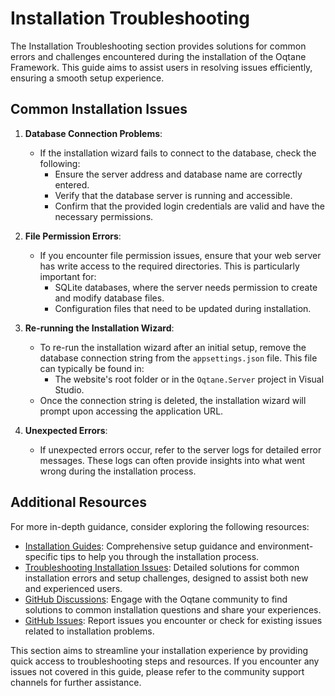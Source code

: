 # Installation Troubleshooting

The Installation Troubleshooting section provides solutions for common errors and challenges encountered during the installation of the Oqtane Framework. This guide aims to assist users in resolving issues efficiently, ensuring a smooth setup experience.

## Common Installation Issues

1. **Database Connection Problems**: 
   - If the installation wizard fails to connect to the database, check the following:
     - Ensure the server address and database name are correctly entered.
     - Verify that the database server is running and accessible.
     - Confirm that the provided login credentials are valid and have the necessary permissions.

2. **File Permission Errors**:
   - If you encounter file permission issues, ensure that your web server has write access to the required directories. This is particularly important for:
     - SQLite databases, where the server needs permission to create and modify database files.
     - Configuration files that need to be updated during installation.

3. **Re-running the Installation Wizard**:
   - To re-run the installation wizard after an initial setup, remove the database connection string from the `appsettings.json` file. This file can typically be found in:
     - The website's root folder or in the `Oqtane.Server` project in Visual Studio.
   - Once the connection string is deleted, the installation wizard will prompt upon accessing the application URL.

4. **Unexpected Errors**:
   - If unexpected errors occur, refer to the server logs for detailed error messages. These logs can often provide insights into what went wrong during the installation process.

## Additional Resources

For more in-depth guidance, consider exploring the following resources:

- [Installation Guides](../../../guides/installation/index.md): Comprehensive setup guidance and environment-specific tips to help you through the installation process.
- [Troubleshooting Installation Issues](troubleshooting.md): Detailed solutions for common installation errors and setup challenges, designed to assist both new and experienced users.
- [GitHub Discussions](https://github.com/oqtane/oqtane.framework/discussions): Engage with the Oqtane community to find solutions to common installation questions and share your experiences.
- [GitHub Issues](https://github.com/oqtane/oqtane.framework/issues): Report issues you encounter or check for existing issues related to installation problems.

This section aims to streamline your installation experience by providing quick access to troubleshooting steps and resources. If you encounter any issues not covered in this guide, please refer to the community support channels for further assistance.
